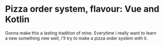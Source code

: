 # Pizza order system, flavour: Vue and Kotlin

Gonna make this a lasting tradition of mine. Everytime i really want to learn a new something new well, i'll try to make a pizza order system with it. 
